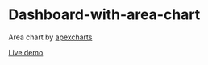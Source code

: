 # Dashboard-with-area-chart
Area chart by <a href="https://apexcharts.com/docs/installation/" target= "__blank">apexcharts</a>
<p><a href="https://akshaymatre949.github.io/Dashboard-with-area-chart/">Live demo</a>


